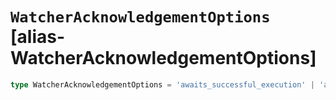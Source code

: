 # `WatcherAcknowledgementOptions` [alias-WatcherAcknowledgementOptions]
```typescript
type WatcherAcknowledgementOptions = 'awaits_successful_execution' | 'ackable' | 'acked';
```
